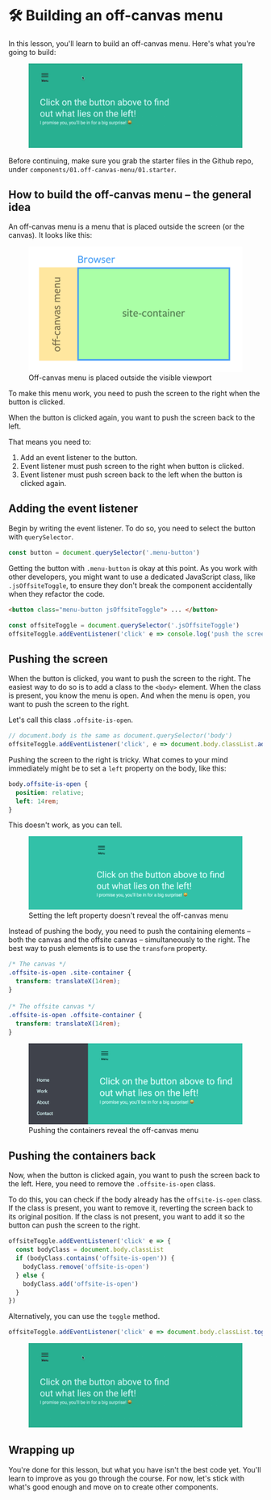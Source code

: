 # 🛠 Building an off-canvas menu

In this lesson, you'll learn to build an off-canvas menu. Here's what you're going to build:

<figure>
  <img src="../../images/components/off-canvas/01-complete.gif" alt="">
</figure>

Before continuing, make sure you grab the starter files in the Github repo, under `components/01.off-canvas-menu/01.starter`.

## How to build the off-canvas menu – the general idea

An off-canvas menu is a menu that is placed outside the screen (or the canvas). It looks like this:

<figure>
  <img src="../../images/components/off-canvas/01-sketch.png" alt="Off-canvas menu is placed outside the visible viewport">
  <figcaption>Off-canvas menu is placed outside the visible viewport</figcaption>
</figure>

To make this menu work, you need to push the screen to the right when the button is clicked.

When the button is clicked again, you want to push the screen back to the left.

That means you need to:

1. Add an event listener to the button.
2. Event listener must push screen to the right when button is clicked.
3. Event listener must push screen back to the left when the button is clicked again.

## Adding the event listener

Begin by writing the event listener. To do so, you need to select the button with `querySelector`.

```js
const button = document.querySelector('.menu-button')
```

Getting the button with `.menu-button` is okay at this point. As you work with other developers, you might want to use a dedicated JavaScript class, like `.jsOffsiteToggle`, to ensure they don't break the component accidentally when they refactor the code.

```html
<button class="menu-button jsOffsiteToggle"> ... </button>
```

```js
const offsiteToggle = document.querySelector('.jsOffsiteToggle')
offsiteToggle.addEventListener('click' e => console.log('push the screen!'))
```

## Pushing the screen

When the button is clicked, you want to push the screen to the right. The easiest way to do so is to add a class to the `<body>` element. When the class is present, you know the menu is open. And when the menu is open, you want to push the screen to the right.

Let's call this class `.offsite-is-open`.

```js
// document.body is the same as document.querySelector('body')
offsiteToggle.addEventListener('click', e => document.body.classList.add('offsite-is-open'))
```

Pushing the screen to the right is tricky. What comes to your mind immediately might be to set a `left` property on the body, like this:

```css
body.offsite-is-open {
  position: relative;
  left: 14rem;
}
```

This doesn't work, as you can tell.

<figure>
  <img src="../../images/components/off-canvas/01-push-body.png" alt="Setting the left property doesn't reveal the off-canvas menu">
  <figcaption>Setting the left property doesn't reveal the off-canvas menu</figcaption>
</figure>

Instead of pushing the body, you need to push the containing elements – both the canvas and the offsite canvas – simultaneously to the right. The best way to push elements is to use the `transform` property.

```css
/* The canvas */
.offsite-is-open .site-container {
  transform: translateX(14rem);
}

/* The offsite canvas */
.offsite-is-open .offsite-container {
  transform: translateX(14rem);
}
```

<figure>
  <img src="../../images/components/off-canvas/01-push-containers.png" alt="Pushing the containers reveal the off-canvas menu">
  <figcaption>Pushing the containers reveal the off-canvas menu</figcaption>
</figure>

## Pushing the containers back

Now, when the button is clicked again, you want to push the screen back to the left. Here, you need to remove the `.offsite-is-open` class.

To do this, you can check if the body already has the `offsite-is-open` class. If the class is present, you want to remove it, reverting the screen back to its original position. If the class is not present, you want to add it so the button can push the screen to the right.

```js
offsiteToggle.addEventListener('click' e => {
  const bodyClass = document.body.classList
  if (bodyClass.contains('offsite-is-open')) {
    bodyClass.remove('offsite-is-open')
  } else {
    bodyClass.add('offsite-is-open')
  }
})
```

Alternatively, you can use the `toggle` method.

```js
offsiteToggle.addEventListener('click' e => document.body.classList.toggle('offsite-is-open'))
```

<figure>
  <img src="../../images/components/off-canvas/01-complete.gif" alt="">
</figure>

## Wrapping up

You're done for this lesson, but what you have isn't the best code yet. You'll learn to improve as you go through the course. For now, let's stick with what's good enough and move on to create other components.